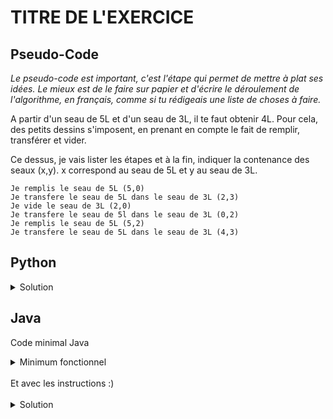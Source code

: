 # TITRE DE L'EXERCICE

## Pseudo-Code

_Le pseudo-code est important, c'est l'étape qui permet de mettre à plat ses idées. Le mieux est de le faire sur papier et d'écrire le déroulement de l'algorithme, en français, comme si tu rédigeais une liste de choses à faire._

A partir d'un seau de 5L et d'un seau de 3L, il te faut obtenir 4L. Pour cela, des petits dessins s'imposent, en prenant en compte le fait de remplir, transférer et vider.

Ce dessus, je vais lister les étapes et à la fin, indiquer la contenance des seaux (x,y). x correspond au seau de 5L et y au seau de 3L.

```
Je remplis le seau de 5L (5,0)
Je transfere le seau de 5L dans le seau de 3L (2,3)
Je vide le seau de 3L (2,0)
Je transfere le seau de 5l dans le seau de 3L (0,2)
Je remplis le seau de 5L (5,2)
Je transfere le seau de 5L dans le seau de 3L (4,3)
```

## Python

<details>
  <summary>Solution</summary>

```Python
from robot import *
remplir(5)
transferer(5, 3)
vider(3)
transferer(5, 3)
remplir(5)
transferer(5, 3)
```

</details>

## Java

Code minimal Java

<details>
  <summary>Minimum fonctionnel</summary>

```Java
  class Main {
    public static void main(String[] args) {
      // ton code ici
    }
  }
```

</details>

</br>
Et avec les instructions :)
</br>
</br>

<details>
  <summary>Solution</summary>


```Java
import static algorea.Robot.*;
class Main {
   public static void main(String[] args) {
      remplir(5);
      transferer(5, 3);
      vider(3);
      transferer(5, 3);
      remplir(5);
      transferer(5, 3);
   }
}
```

</details>
